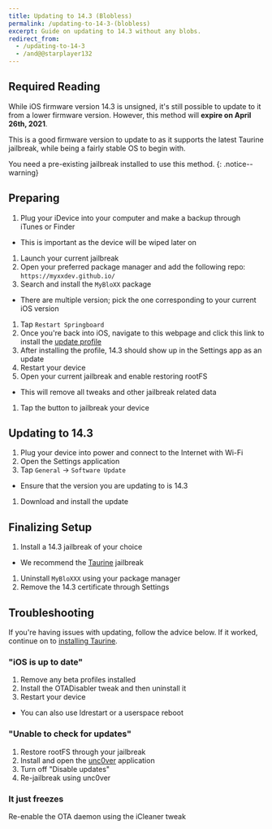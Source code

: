 ```yaml
---
title: Updating to 14.3 (Blobless)
permalink: /updating-to-14-3-(blobless)
excerpt: Guide on updating to 14.3 without any blobs.
redirect_from:
  - /updating-to-14-3
  - /and@@starplayer132
---
```


## Required Reading

While iOS firmware version 14.3 is unsigned, it's still possible to update to it from a lower firmware version. However, this method will **expire on April 26th, 2021**.

This is a good firmware version to update to as it supports the latest Taurine jailbreak, while being a fairly stable OS to begin with.

You need a pre-existing jailbreak installed to use this method.
{: .notice--warning}

## Preparing

1. Plug your iDevice into your computer and make a backup through iTunes or Finder
  - This is important as the device will be wiped later on
1. Launch your current jailbreak
1. Open your preferred package manager and add the following repo: `https://myxxdev.github.io/`
1. Search and install the `MyBloXX` package
  - There are multiple version; pick the one corresponding to your current iOS version
1. Tap `Restart Springboard`
1. Once you're back into iOS, navigate to this webpage and click this link to install the [update profile](https://cdn.discordapp.com/attachments/688122358107603013/829323445200355359/90_Day_Delay.mobileconfig)
1. After installing the profile, 14.3 should show up in the Settings app as an update
1. Restart your device
1. Open your current jailbreak and enable restoring rootFS
  - This will remove all tweaks and other jailbreak related data
1. Tap the button to jailbreak your device

## Updating to 14.3

1. Plug your device into power and connect to the Internet with Wi-Fi
1. Open the Settings application
1. Tap `General` -> `Software Update`
  - Ensure that the version you are updating to is 14.3
1. Download and install the update

## Finalizing Setup

1. Install a 14.3 jailbreak of your choice
  - We recommend the [Taurine](installing-taurine) jailbreak
1. Uninstall `MyBloXXX` using your package manager
1. Remove the 14.3 certificate through Settings

## Troubleshooting

If you're having issues with updating, follow the advice below. If it worked, continue on to [installing Taurine](installing-taurine).

### "iOS is up to date"

1. Remove any beta profiles installed
1. Install the OTADisabler tweak and then uninstall it
1. Restart your device
  - You can also use ldrestart or a userspace reboot

### "Unable to check for updates"

1. Restore rootFS through your jailbreak
1. Install and open the [unc0ver](installing-unc0ver) application
1. Turn off "Disable updates"
1. Re-jailbreak using unc0ver

### It just freezes

Re-enable the OTA daemon using the iCleaner tweak
